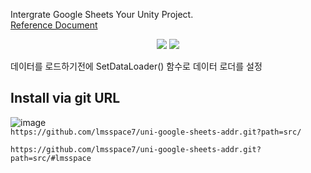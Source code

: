 Intergrate Google Sheets Your Unity Project.  
[Reference Document](https://ugs.shlife.dev)   

<p align="center">  
 <img src="https://img.shields.io/badge/Unity-2018.3%2B-green"/>
 <img src="https://img.shields.io/badge/Unity-2023.1%2B-green"/>
</p> 

데이터를 로드하기전에 SetDataLoader() 함수로 데이터 로더를 설정
 

## Install via git URL 
![image](https://user-images.githubusercontent.com/49047211/215680248-26e2093a-d7e1-462f-9bb4-a81a5699d4f0.png)  
 `https://github.com/lmsspace7/uni-google-sheets-addr.git?path=src/`
 
 `https://github.com/lmsspace7/uni-google-sheets-addr.git?path=src/#lmsspace` 

